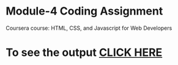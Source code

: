 

# Module-4 Coding Assignment

Coursera course: HTML, CSS, and Javascript for Web Developers

# To see the output [CLICK HERE]()